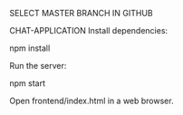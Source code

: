 SELECT MASTER BRANCH IN GITHUB

CHAT-APPLICATION
Install dependencies:

npm install

Run the server:

npm start

Open frontend/index.html in a web browser.
